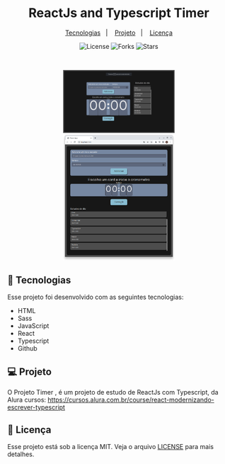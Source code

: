<h1 align="center">
  ReactJs and Typescript Timer
</h1>

<p align="center">
  <a href="#-tecnologias">Tecnologias</a>&nbsp;&nbsp;&nbsp;|&nbsp;&nbsp;&nbsp;
  <a href="#-projeto">Projeto</a>&nbsp;&nbsp;&nbsp;|&nbsp;&nbsp;&nbsp;
  <a href="#memo-licença">Licença</a>
</p>

<p align="center">
  <img  src="https://img.shields.io/static/v1?label=license&message=MIT&color=FFCD1E&labelColor=FF008E" alt="License">
  
  <img src="https://img.shields.io/github/forks/birobirobiro/nlw-heat-origin?label=forks&message=MIT&color=FFCD1E&labelColor=FF008E" alt="Forks">

  <img src="https://img.shields.io/github/stars/birobirobiro/nlw-heat-origin?label=stars&message=MIT&color=FFCD1E&labelColor=FF008E" alt="Stars">
</p>

<br>

<p align="center">
  <img alt="timer" src=".github/timer1.png" width="50%">
  <img alt="timer" src=".github/timer2.png" width="50%">
</p>


## 🚀 Tecnologias

Esse projeto foi desenvolvido com as seguintes tecnologias:

- HTML
- Sass
- JavaScript
- React
- Typescript
- Github

## 💻 Projeto

O Projeto Timer , é um projeto de estudo de ReactJs com Typescript, da Alura cursos: https://cursos.alura.com.br/course/react-modernizando-escrever-typescript


## :memo: Licença

Esse projeto está sob a licença MIT. Veja o arquivo [LICENSE](.github/LICENSE.md) para mais detalhes.
